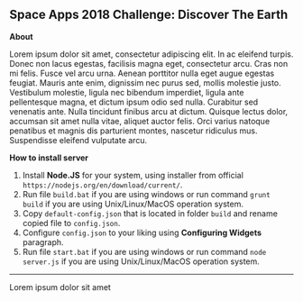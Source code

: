## Space Apps 2018 Challenge: Discover The Earth

**About**

Lorem ipsum dolor sit amet, consectetur adipiscing elit. In ac eleifend turpis. Donec non lacus egestas, facilisis magna eget, consectetur arcu. Cras non mi felis. Fusce vel arcu urna. Aenean porttitor nulla eget augue egestas feugiat. Mauris ante enim, dignissim nec purus sed, mollis molestie justo. Vestibulum molestie, ligula nec bibendum imperdiet, ligula ante pellentesque magna, et dictum ipsum odio sed nulla. Curabitur sed venenatis ante. Nulla tincidunt finibus arcu at dictum. Quisque lectus dolor, accumsan sit amet nulla vitae, aliquet auctor felis. Orci varius natoque penatibus et magnis dis parturient montes, nascetur ridiculus mus. Suspendisse eleifend vulputate arcu.

**How to install server**

1) Install **Node.JS** for your system, using installer from official `https://nodejs.org/en/download/current/`.
2) Run file `build.bat` if you are using windows or run command `grunt build` if you are using Unix/Linux/MacOS operation system.
3) Copy `default-config.json` that is located in folder `build` and rename copied file to `config.json`.
4) Configure `config.json` to your liking using **Configuring Widgets** paragraph.
5) Run file `start.bat` if you are using windows or run command `node server.js` if you are using Unix/Linux/MacOS operation system. 

---

Lorem ipsum dolor sit amet